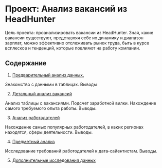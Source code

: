 # Проект: Анализ вакансий из HeadHunter

Цель проекта: проанализировать вакансии из HeadHunter. Зная, какие вакансии существуют, представляя себе их динамику и диапазон зарплат, можно эффективно отслеживать рынок труда, быть в курсе всплесков и тенденций, которые повлияют на работу компании.

## Содержание

1. [Предварительный анализ данных.](https://github.com/Rod10nN/hh.ru_DS-PROJECT_2/blob/master/project_2.ipynb)

Знакомство с данными в таблицах. Выводы

2. [Детальный анализ вакансий](https://github.com/Rod10nN/hh.ru_DS-PROJECT_2/blob/master/project_2.ipynb)

Анализ таблицы с вакансиями. Подсчет заработной вилки. Нахождение самого требуемого опыта работы. Выводы.

3. [Анализ работадателей](https://github.com/Rod10nN/hh.ru_DS-PROJECT_2/blob/master/project_2.ipynb)

Нахождение самых популярных работодателей, в каких регионах находятся, сферы деятельности. Выводы.

4. [Предметный анализ](https://github.com/Rod10nN/hh.ru_DS-PROJECT_2/blob/master/project_2.ipynb)

Исследование требований работодателей к дата-сайентистам. Выводы.

5. [Дополнительные исследования данных](https://github.com/Rod10nN/hh.ru_DS-PROJECT_2/blob/master/project_2.ipynb)